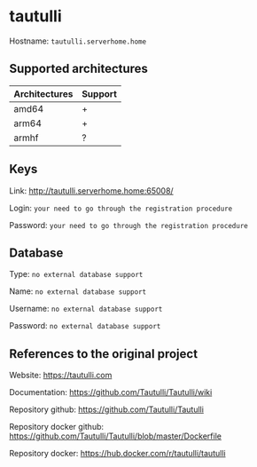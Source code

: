 # tautulli
Hostname: `tautulli.serverhome.home`

## Supported architectures
| Architectures | Support |
| :------------ | :------ |
| amd64         | +       |
| arm64         | +       |
| armhf         | ?       |

## Keys
Link: http://tautulli.serverhome.home:65008/

Login: `your need to go through the registration procedure`

Password: `your need to go through the registration procedure`

## Database
Type: `no external database support`

Name: `no external database support`

Username: `no external database support`

Password: `no external database support`

## References to the original project
Website: https://tautulli.com

Documentation: https://github.com/Tautulli/Tautulli/wiki

Repository github: https://github.com/Tautulli/Tautulli

Repository docker github: https://github.com/Tautulli/Tautulli/blob/master/Dockerfile

Repository docker: https://hub.docker.com/r/tautulli/tautulli